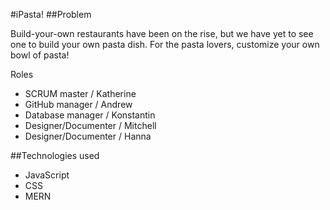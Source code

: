 #iPasta!
##Problem

Build-your-own restaurants have been on the rise, but we have yet to see one to build your own pasta dish. For the pasta lovers, customize your own bowl of pasta!

Roles

- SCRUM master / Katherine
- GitHub manager / Andrew
- Database manager / Konstantin
- Designer/Documenter / Mitchell
- Designer/Documenter / Hanna

##Technologies used
- JavaScript
- CSS
- MERN
